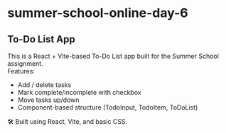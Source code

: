 # summer-school-online-day-6
## To-Do List App

This is a React + Vite-based To-Do List app built for the Summer School assignment.  
Features:
- Add / delete tasks
- Mark complete/incomplete with checkbox
- Move tasks up/down
- Component-based structure (TodoInput, TodoItem, ToDoList)

🛠️ Built using React, Vite, and basic CSS.
